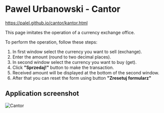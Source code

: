 # Pawel Urbanowski - Cantor

https://palel.github.io/cantor/kantor.html

This page imitates the operation of a currency exchange office.

To perform the operation, follow these steps:
1. In first window select the currency you want to sell (exchange).
2. Enter the amount (round to two decimal places).
3. In second window select the currency you want to buy (get).
4. Click **"Sprzedaj!"** button to make the transaction.
5. Received amount will be displayed at the bottom of the second window.
6. After that you can reset the form using button **"Zresetuj formularz"**


## Application screenshot
![Cantor](https://raw.githubusercontent.com/palel/cantor/main/images/cantor%20-%20screenschot.png)
